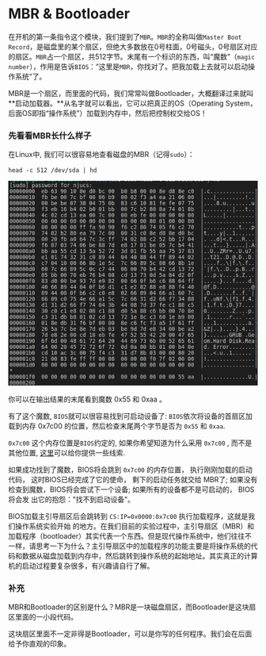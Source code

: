 # MBR & Bootloader

在开机的第一条指令这个模块，我们提到了`MBR`。`MBR`的全称叫做`Master Boot Record`，是磁盘里的某个扇区，但绝大多数放在0号柱面，0号磁头，0号扇区对应的扇区。`MBR`占一个扇区，共512字节。末尾有一个标识的东西，叫“魔数”（`magic number`），作用是告诉`BIOS`：“这里是`MBR`，你找对了。把我加载上去就可以启动操作系统”了。

MBR是一个扇区，而里面的代码，我们常常叫做Bootloader，大概翻译过来就叫**启动加载器。**从名字就可以看出，它可以把真正的OS（Operating System，后面OS即指“操作系统”）加载到内存中，然后把控制权交给OS！

### 先看看MBR长什么样子

在Linux中, 我们可以很容易地查看磁盘的MBR（记得`sudo`）：

```
head -c 512 /dev/sda | hd
```



![](../../.gitbook/assets/image5.png)

你可以在输出结果的末尾看到魔数 0x55 和 0xaa 。

有了这个魔数, `BIOS`就可以很容易找到可启动设备了: `BIOS`依次将设备的首扇区加载到内存 0x7c00 的位置，然后检查末尾两个字节是否为 `0x55` 和 `0xaa`.

`0x7c00` 这个内存位置是`BIOS`约定的, 如果你希望知道为什么采用 `0x7c00` , 而不是其他位置, [这里](https://www.glamenv-septzen.net/en/view/6)可以给你提供一些线索.

如果成功找到了魔数，BIOS将会跳到 `0x7c00` 的内存位置， 执行刚刚加载的启动代码， 这时BIOS已经完成了它的使命， 剩下的启动任务就交给 MBR了; 如果没有检查到魔数，BIOS将会尝试下一个设备; 如果所有的设备都不是可启动的， BIOS将会发 出它的抱怨："找不到启动设备"。

BIOS加载主引导扇区后会跳转到 `CS:IP=0x0000:0x7c00` 执行加载程序，这就是我们操作系统实验开始 的地方。在我们目前的实验过程中，主引导扇区（MBR）和加载程序（bootloader）其实代表一个东西。但是现代操作系统中，他们往往不一样，请思考一下为什么？主引导扇区中的加载程序的功能主要是将操作系统的代码和数据从磁盘加载到内存中，然后跳转到操作系统的起始地址。其实真正的计算机的启动过程要复杂很多，有兴趣请自行了解。

### 补充

MBR和Bootloader的区别是什么？MBR是一块磁盘扇区，而Bootloader是这块扇区里面的一小段代码。

这块扇区里面不一定非得是Bootloader，可以是你写的任何程序。我们会在后面给予你直观的印象。
